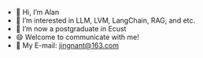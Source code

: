 - 👋 Hi, I’m Alan
- 👀 I’m interested in LLM, LVM, LangChain, RAG, and etc.
- 🌱 I’m now a postgraduate in Ecust
- 😄 Welcome to communicate with me!
- 💌 My E-mail: jingnant@163.com

